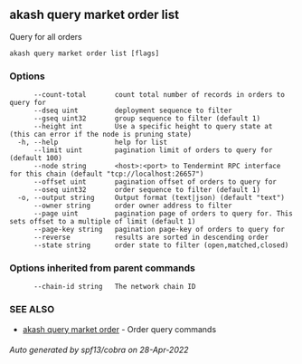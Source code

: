 ## akash query market order list

Query for all orders

```
akash query market order list [flags]
```

### Options

```
      --count-total       count total number of records in orders to query for
      --dseq uint         deployment sequence to filter
      --gseq uint32       group sequence to filter (default 1)
      --height int        Use a specific height to query state at (this can error if the node is pruning state)
  -h, --help              help for list
      --limit uint        pagination limit of orders to query for (default 100)
      --node string       <host>:<port> to Tendermint RPC interface for this chain (default "tcp://localhost:26657")
      --offset uint       pagination offset of orders to query for
      --oseq uint32       order sequence to filter (default 1)
  -o, --output string     Output format (text|json) (default "text")
      --owner string      order owner address to filter
      --page uint         pagination page of orders to query for. This sets offset to a multiple of limit (default 1)
      --page-key string   pagination page-key of orders to query for
      --reverse           results are sorted in descending order
      --state string      order state to filter (open,matched,closed)
```

### Options inherited from parent commands

```
      --chain-id string   The network chain ID
```

### SEE ALSO

* [akash query market order](akash_query_market_order.md)	 - Order query commands

###### Auto generated by spf13/cobra on 28-Apr-2022
